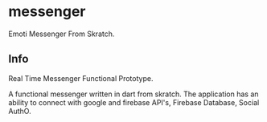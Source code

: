 # messenger

Emoti Messenger From Skratch.

## Info

Real Time Messenger Functional Prototype. 

A functional messenger written in dart from skratch. The application has an ability to connect with google and firebase API's, Firebase Database, Social AuthO. 

